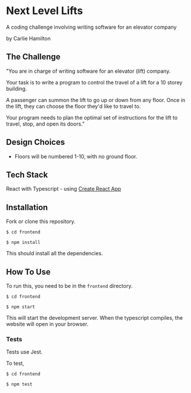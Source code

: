 # Next Level Lifts

A coding challenge involving writing software for an elevator company

by Carlie Hamilton

## The Challenge

"You are in charge of writing software for an elevator (lift) company.

Your task is to write a program to control the travel of a lift for a 10 storey building.

A passenger can summon the lift to go up or down from any floor. Once in the lift, they can choose the floor they'd like to travel to.

Your program needs to plan the optimal set of instructions for the lift to travel, stop, and open its doors."

## Design Choices

* Floors will be numbered 1-10, with no ground floor.

## Tech Stack

React with Typescript - using [Create React App](https://github.com/facebook/create-react-app)

## Installation

Fork or clone this repository.

`$ cd frontend`

`$ npm install`

This should install all the dependencies.

## How To Use

To run this, you need to be in the `frontend` directory.

`$ cd frontend`

`$ npm start`

This will start the development server. When the typescript compiles, the website will open in your browser.

### Tests

Tests use Jest.

To test,

`$ cd frontend`

`$ npm test`
